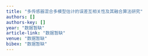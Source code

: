 ```yaml
---
title: "多传感器混合多模型估计的误差互相关性及其融合算法研究"
authors: []
authors-key: []
year: "数据暂缺"
article-link: "数据暂缺"
venue: "数据暂缺"
bibex: "数据暂缺"
---
```

